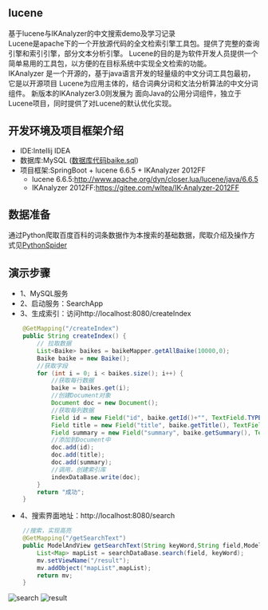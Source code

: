 ## lucene
基于lucene与IKAnalyzer的中文搜索demo及学习记录<br>
Lucene是apache下的一个开放源代码的全文检索引擎工具包。提供了完整的查询引擎和索引引擎，部分文本分析引擎。
Lucene的目的是为软件开发人员提供一个简单易用的工具包，以方便的在目标系统中实现全文检索的功能。
<br>
IKAnalyzer 是一个开源的，基于java语言开发的轻量级的中文分词工具包最初，它是以开源项目 Lucene为应用主体的，结合词典分词和文法分析算法的中文分词组件。
新版本的IKAnalyzer3.0则发展为 面向Java的公用分词组件，独立于Lucene项目，同时提供了对Lucene的默认优化实现。

## 开发环境及项目框架介绍
+ IDE:Intellij IDEA
+ 数据库:MySQL ([数据库代码baike.sql]())
+ 项目框架:SpringBoot + lucene 6.6.5 + IKAnalyzer 2012FF
    + lucene 6.6.5:<http://www.apache.org/dyn/closer.lua/lucene/java/6.6.5>
    + IKAnalyzer 2012FF:<https://gitee.com/wltea/IK-Analyzer-2012FF>
## 数据准备
通过Python爬取百度百科的词条数据作为本搜索的基础数据，爬取介绍及操作方式见[PythonSpider](https://github.com/suxiongwei/PythonSpider) 
## 演示步骤
- 1、MySQL服务
- 2、启动服务：SearchApp
- 3、生成索引：访问http://localhost:8080/createIndex
```java
    @GetMapping("/createIndex")
    public String createIndex() {
        // 拉取数据
        List<Baike> baikes = baikeMapper.getAllBaike(10000,0);
        Baike baike = new Baike();
        //获取字段
        for (int i = 0; i < baikes.size(); i++) {
            //获取每行数据
            baike = baikes.get(i);
            //创建Document对象
            Document doc = new Document();
            //获取每列数据
            Field id = new Field("id", baike.getId()+"", TextField.TYPE_STORED);
            Field title = new Field("title", baike.getTitle(), TextField.TYPE_STORED);
            Field summary = new Field("summary", baike.getSummary(), TextField.TYPE_STORED);
            //添加到Document中
            doc.add(id);
            doc.add(title);
            doc.add(summary);
            //调用，创建索引库
            indexDataBase.write(doc);
        }
        return "成功";
    }
```

- 4、搜索界面地址：http://localhost:8080/search
```java
    //搜索，实现高亮
    @GetMapping("/getSearchText")
    public ModelAndView getSearchText(String keyWord,String field,ModelAndView mv) throws Exception {
        List<Map> mapList = searchDataBase.search(field, keyWord);
        mv.setViewName("/result");
        mv.addObject("mapList",mapList);
        return mv;
    }
```
![search](https://github.com/suxiongwei/lucene/blob/master/src/main/resources/static/img/search.jpg)
![result](https://github.com/suxiongwei/lucene/blob/master/src/main/resources/static/img/result.jpg)

